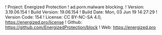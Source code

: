 ! Project: Energized Protection
! ad.porn.malware blocking.
! Version: 3.19.06.154
! Build Version: 19.06.154
! Build Date: Mon, 03 Jun 19 14:27:29
! Version Code: 154
! License: CC BY-NC-SA 4.0, https://energized.pro/license
! Github: https://github.com/EnergizedProtection/block
! Web: https://energized.pro
